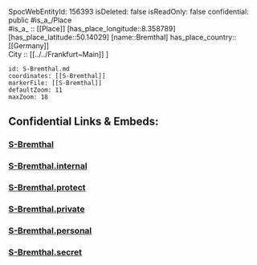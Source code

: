 ﻿---
location: [50.14029,8.358789] 
type: Station 
mapzoom: [8,18] 
mapmarker: train 
tags:
- geo/station/train
---
SpocWebEntityId: 156393
isDeleted: false
isReadOnly: false
confidential: public
#is_a_/Place  
#is_a_ :: [[Place]] 
[has_place_longitude::8.358789] 
[has_place_latitude::50.14029] 
[name::Bremthal] 
has_place_country:: [[Germany]]  
City :: [[../../Frankfurt~Main]] ] 


```leaflet
id: S-Bremthal.md
coordinates: [[S-Bremthal]] 
markerFile: [[S-Bremthal]] 
defaultZoom: 11 
maxZoom: 18
```


## Confidential Links & Embeds: 

### [S-Bremthal](/_public/Earth/Continent/Europe/Europe~Central/Germany/Germany~West/Hessen/counties~Hessen/Frankfurt~Main/Stations-FFM~S/S-Bremthal.md) 

### [S-Bremthal.internal](/_internal/Earth/Continent/Europe/Europe~Central/Germany/Germany~West/Hessen/counties~Hessen/Frankfurt~Main/Stations-FFM~S/S-Bremthal.internal.md) 

### [S-Bremthal.protect](/_protect/Earth/Continent/Europe/Europe~Central/Germany/Germany~West/Hessen/counties~Hessen/Frankfurt~Main/Stations-FFM~S/S-Bremthal.protect.md) 

### [S-Bremthal.private](/_private/Earth/Continent/Europe/Europe~Central/Germany/Germany~West/Hessen/counties~Hessen/Frankfurt~Main/Stations-FFM~S/S-Bremthal.private.md) 

### [S-Bremthal.personal](/_personal/Earth/Continent/Europe/Europe~Central/Germany/Germany~West/Hessen/counties~Hessen/Frankfurt~Main/Stations-FFM~S/S-Bremthal.personal.md) 

### [S-Bremthal.secret](/_secret/Earth/Continent/Europe/Europe~Central/Germany/Germany~West/Hessen/counties~Hessen/Frankfurt~Main/Stations-FFM~S/S-Bremthal.secret.md) 
